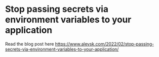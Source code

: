 # Stop passing secrets via environment variables to your application

Read the blog post here https://www.alevsk.com/2022/02/stop-passing-secrets-via-environment-variables-to-your-application/

